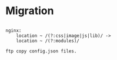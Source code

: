# Migration

##
    nginx:  
        location ~ /(?:css|image|js|lib)/ ->
        location ~ /(?:modules)/

    ftp copy config.json files.
